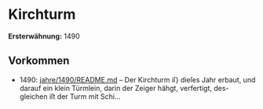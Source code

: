 # Kirchturm

**Ersterwähnung:** 1490

## Vorkommen
- 1490: [jahre/1490/README.md](../jahre/1490/README.md) – Der Kirchturm iſ} dieſes Jahr erbaut, und darauf ein
klein Türmlein, darin der Zeiger hähgt, verfertigt, des-
gleichen iſt der Turm mit Schi...
